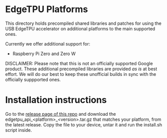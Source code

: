# EdgeTPU Platforms

This directory holds precompiled shared libraries and patches for
using the USB EdgeTPU accelerator on additional platforms to the
main supported ones.

Currently we offer additional support for:

  *  Raspberry Pi Zero and Zero W

DISCLAIMER: Please note that this is not an officially supported Google product.
These additional precompiled libraries are provided *as is* at best
effort. We will do our best to keep these unofficial builds in sync with the
officially suppported ones.

# Installation instructions

Go to the [release page of this repo](https://github.com/google-coral/edgetpu-platforms/releases) and download the 
edgetpu_api_&lt;platform&gt;_&lt;version&gt;.tar.gz that matches your platform, from the latest release. 
Copy the file to your device, untar it and run the install.sh script inside.

